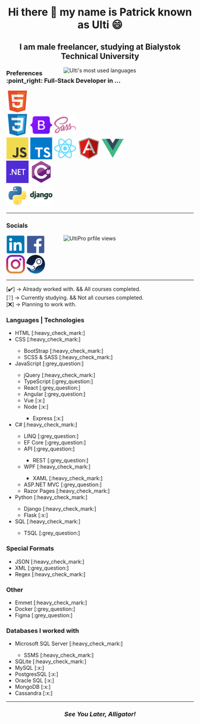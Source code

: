 <h1 align="center">Hi there 👋 my name is Patrick known as Ulti 😄</h1>

<h2 align="center">I am male freelancer, studying at Bialystok Technical University</h2>

<img src="https://github-readme-stats.vercel.app/api/top-langs/?username=UltiPro&langs_count=10&layout=compact&hide=HTML,PHP,C,C%2B%2b,Java,Makefile,Objective-C,Dockerfile,SHELL,HACK" alt="Ulti's most used languages" align="right" width="350"/>

<h3>Preferences :point_right: Full-Stack Developer in ...</h3>

<a href="https://developer.mozilla.org/en-US/docs/Web/HTML"><img src="./icons/html5.svg" width="60"/></a><br/>
<a href="https://developer.mozilla.org/en-US/docs/Web/CSS"><img src="./icons/css3.svg" width="60"/></a> <a href="https://getbootstrap.com/"><img src="./icons/bootstrap5.svg" width="60"/></a> <a href="https://sass-lang.com/"><img src="./icons/sass.svg" width="60"/></a><br/>
<a href="https://developer.mozilla.org/en-US/docs/Web/JavaScript"><img src="./icons/javascript.svg" width="60"/></a> <a href="https://www.typescriptlang.org/"><img src="./icons/typescript.svg" width="60"/></a> <a href="https://react.dev/"><img src="./icons/react.svg" width="60"/></a> <a href="https://angular.io/"><img src="./icons/angular.svg" width="60"/></a> <a href="https://vuejs.org/"><img src="./icons/vue.svg" width="60"/></a><br/>
<a href="https://dotnet.microsoft.com/en-us/"><img src="./icons/dot-net.png" width="60"/></a> <a href="https://learn.microsoft.com/en-us/dotnet/csharp/"><img src="./icons/csharp.svg" width="60"/></a><br/>
<a href="https://www.python.org/"><img src="./icons/python.svg" width="60"/></a> <a href="https://www.djangoproject.com/"><img src="./icons/django.svg" width="60"/></a><br/>

<hr/>
  
### Socials

<img src="https://komarev.com/ghpvc/?username=UltiPro&label=Profile%20views&color=blueviolet&style=for-the-badge" alt="UltiPro prfile views" align="right" width="350"/>

<a href="https://www.linkedin.com/in/patryk-w%C3%B3jtowicz-534b42270/"><img src="./icons/linkedin.svg" width="50"/></a>
<a href="https://www.facebook.com/patryk.ulti/"><img src="./icons/facebook.svg" width="50"/></a>
<a href="https://www.instagram.com/ulti_pl/"><img src="./icons/instagram.png" width="50"/></a>
<a href="https://steamcommunity.com/id/ulti_pro/"><img src="./icons/steam.png" width="50"/></a>

<hr/>

[:heavy_check_mark:] -> Already worked with. && All courses completed.<br/>
[:grey_question:] -> Currently studying. && Not all courses completed.<br/>
[:x:] -> Planning to work with.<br/>

### Languages | Technologies

<ul>
  <li>HTML [:heavy_check_mark:]</li>
  <li>CSS [:heavy_check_mark:]</li>
    <ul>
      <li>BootStrap [:heavy_check_mark:]</li>
      <li>SCSS & SASS [:heavy_check_mark:]</li>
    </ul>
  <li>JavaScript [:grey_question:]</li>
    <ul>
      <li>jQuery [:heavy_check_mark:]</li>
      <li>TypeScript [:grey_question:]</li>
      <li>React [:grey_question:]</li>
      <li>Angular [:grey_question:]</li>
      <li>Vue [:x:]</li>
      <li>Node [:x:]</li>
        <ul>
          <li>Express [:x:]</li>
        </ul>
    </ul>
  <li>C# [:heavy_check_mark:]</li>
     <ul>
        <li>LINQ [:grey_question:]</li>
        <li>EF Core [:grey_question:]</li>
        <li>API [:grey_question:]</li>
          <ul>
            <li>REST [:grey_question:]</li>
          </ul>
        <li>WPF [:heavy_check_mark:]</li>
          <ul>
            <li>XAML [:heavy_check_mark:]</li>
          </ul>
        <li>ASP.NET MVC [:grey_question:]</li>
        <li>Razor Pages [:heavy_check_mark:]</li>
     </ul>
  <li>Python [:heavy_check_mark:]</li>
     <ul>
        <li>Django [:heavy_check_mark:]</li>
        <li>Flask [:x:]</li>
     </ul>
  <li>SQL [:heavy_check_mark:]</li>
     <ul>
        <li>TSQL [:grey_question:]</li>
     </ul>
</ul>

### Special Formats

<ul>  
  <li>JSON [:heavy_check_mark:]</li>
  <li>XML [:grey_question:]</li>
  <li>Regex [:heavy_check_mark:]</li>
</ul>

### Other

<ul>
  <li>Emmet [:heavy_check_mark:]</li>
  <li>Docker [:grey_question:]</li>
  <li>Figma [:grey_question:]</li>
</ul>

### Databases I worked with

<ul>
  <li>Microsoft SQL Server [:heavy_check_mark:]</li>
    <ul>
      <li>SSMS [:heavy_check_mark:]</li>
    </ul>
  <li>SQLite [:heavy_check_mark:]</li>
  <li>MySQL [:x:]</li>
  <li>PostgresSQL [:x:]</li>
  <li>Oracle SQL [:x:]</li>
  <li>MongoDB [:x:]</li>
  <li>Cassandra [:x:]</li>
</ul>

<hr/>

<h3 align="center"><i>See You Later, Alligator!</i></h3>
